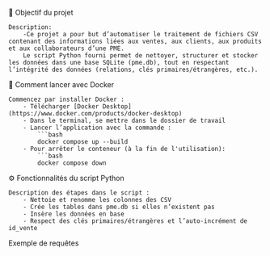 
🎯 Objectif du projet

    Description:
        -Ce projet a pour but d’automatiser le traitement de fichiers CSV contenant des informations liées aux ventes, aux clients, aux produits et aux collaborateurs d’une PME.
        Le script Python fourni permet de nettoyer, structurer et stocker les données dans une base SQLite (pme.db), tout en respectant l’intégrité des données (relations, clés primaires/étrangères, etc.).






🚀 Comment lancer avec Docker

    Commencez par installer Docker :
        - Télécharger [Docker Desktop](https://www.docker.com/products/docker-desktop)
        - Dans le terminal, se mettre dans le dossier de travail
        - Lancer l’application avec la commande :
            ```bash
            docker compose up --build
        - Pour arrêter le conteneur (à la fin de l'utilisation):
            ```bash
            docker compose down
            


⚙️ Fonctionnalités du script Python

    Description des étapes dans le script :
        - Nettoie et renomme les colonnes des CSV
        - Crée les tables dans pme.db si elles n’existent pas
        - Insère les données en base
        - Respect des clés primaires/étrangères et l’auto-incrément de id_vente



Exemple de requêtes
